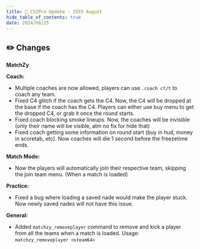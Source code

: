 ```yaml
---
title: 🚀 CS2Pro Update - 25th August
hide_table_of_contents: true
date: 2024/08/25
---
```

## ✏️ Changes
**MatchZy**

**Coach:**
- Multiple coaches are now allowed, players can use `.coach ct/t` to coach any team.
- Fixed C4 glitch if the coach gets the C4. Now, the C4 will be dropped at the base if the coach has the C4. Players can either use buy menu to get the dropped C4, or grab it once the round starts.
- Fixed coach blocking smoke lineups. Now, the coaches will be invisible (only their name will be visible, atm no fix for hide that)
- Fixed coach getting some information on round start (buy in hud, money in scoretab, etc). Now coaches will die 1 second before the freezetime ends.

**Match Mode:**
- Now the players will automatically join their respective team, skipping the join team menu. (When a match is loaded)

**Practice:**
- Fixed a bug where loading a saved nade would make the player stuck. Now newly saved nades will not have this issue.

**General:**
- Added `matchzy_removeplayer` command to remove and kick a player from all the teams when a match is loaded. Usage: `matchzy_removeplayer <steam64>`
